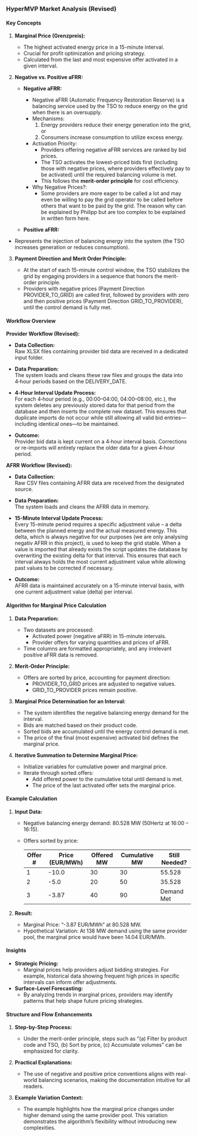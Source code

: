 ### HyperMVP Market Analysis (Revised)

#### Key Concepts

1. **Marginal Price (Grenzpreis):**

   - The highest activated energy price in a 15-minute interval.
   - Crucial for profit optimization and pricing strategy.
   - Calculated from the last and most expensive offer activated in a given interval.

2. **Negative vs. Positive aFRR:**

   - **Negative aFRR:**
     - Negative aFRR (Automatic Frequency Restoration Reserve) is a balancing service used by the TSO to reduce energy on the grid when there is an oversupply.
     - Mechanisms:
       1. Energy providers reduce their energy generation into the grid, or
       2. Consumers increase consumption to utilize excess energy.
     - Activation Priority:
       - Providers offering negative aFRR services are ranked by bid prices.
       - The TSO activates the lowest-priced bids first (including those with negative prices, where providers effectively pay to be activated) until the required balancing volume is met.
       - This follows the **merit-order principle** for cost efficiency.
     - Why Negative Prices?:
       - Some providers are more eager to be called a lot and may even be willing to pay the grid operator to be called before others that want to be paid by the grid. The reason why can be explained by Philipp but are too complex to be explained in written form here.

   - **Positive aFRR:**

- Represents the injection of balancing energy into the system (the TSO increases generation or reduces consumption).

3. **Payment Direction and Merit Order Principle:**

   - At the start of each 15-minute control window, the TSO stabilizes the grid by engaging providers in a sequence that honors the merit-order principle.
   - Providers with negative prices (Payment Direction PROVIDER_TO_GRID) are called first, followed by providers with zero and then positive prices (Payment Direction GRID_TO_PROVIDER), until the control demand is fully met.

#### Workflow Overview

**Provider Workflow (Revised):**

- **Data Collection:**  
  Raw XLSX files containing provider bid data are received in a dedicated input folder.

- **Data Preparation:**  
  The system loads and cleans these raw files and groups the data into 4‑hour periods based on the DELIVERY_DATE.
  
- **4‑Hour Interval Update Process:**  
  For each 4‑hour period (e.g., 00:00–04:00, 04:00–08:00, etc.), the system deletes any previously stored data for that period from the database and then inserts the complete new dataset. This ensures that duplicate imports do not occur while still allowing all valid bid entries—including identical ones—to be maintained.

- **Outcome:**  
  Provider bid data is kept current on a 4‑hour interval basis. Corrections or re-imports will entirely replace the older data for a given 4‑hour period.

**AFRR Workflow (Revised):**

- **Data Collection:**  
  Raw CSV files containing AFRR data are received from the designated source.

- **Data Preparation:**  
  The system loads and cleans the AFRR data in memory.

- **15-Minute Interval Update Process:**  
  Every 15-minute period requires a specific adjustment value – a delta between the planned energy and the actual measured energy. This delta, which is always negative for our purposes (we are only analysing negativ AFRR in this project), is used to keep the grid stable.
  When a value is imported that already exists the script updates the database by overwriting the existing delta for that interval. This ensures that each interval always holds the most current adjustment value while allowing past values to be corrected if necessary.

- **Outcome:**  
  AFRR data is maintained accurately on a 15-minute interval basis, with one current adjustment value (delta) per interval.

#### Algorithm for Marginal Price Calculation

1. **Data Preparation:**

   - Two datasets are processed:
     - Activated power (negative aFRR) in 15-minute intervals.
     - Provider offers for varying quantities and prices of aFRR.
   - Time columns are formatted appropriately, and any irrelevant positive aFRR data is removed.

2. **Merit-Order Principle:**

   - Offers are sorted by price, accounting for payment direction:
     - PROVIDER_TO_GRID prices are adjusted to negative values.
     - GRID_TO_PROVIDER prices remain positive.

3. **Marginal Price Determination for an Interval:**

   - The system identifies the negative balancing energy demand for the interval.
   - Bids are matched based on their product code.
   - Sorted bids are accumulated until the energy control demand is met.
   - The price of the final (most expensive) activated bid defines the marginal price.

4. **Iterative Summation to Determine Marginal Price:**

   - Initialize variables for cumulative power and marginal price.
   - Iterate through sorted offers:
     - Add offered power to the cumulative total until demand is met.
     - The price of the last activated offer sets the marginal price.

#### Example Calculation

1. **Input Data:**

   - Negative balancing energy demand: 80.528 MW (50Hertz at 16:00 – 16:15).
   - Offers sorted by price:

     | Offer # | Price (EUR/MWh) | Offered MW | Cumulative MW | Still Needed? |
     | ------- | --------------- | ---------- | ------------- | ------------- |
     | 1       | -10.0           | 30         | 30            | 55.528        |
     | 2       | -5.0            | 20         | 50            | 35.528        |
     | 3       | -3.87           | 40         | 90            | Demand Met    |

2. **Result:**

   - Marginal Price: “-3.87 EUR/MWh” at 80.528 MW.
   - Hypothetical Variation: At 138 MW demand using the same provider pool, the marginal price would have been 14.04 EUR/MWh.

#### Insights

- **Strategic Pricing:**
  - Marginal prices help providers adjust bidding strategies. For example, historical data showing frequent high prices in specific intervals can inform offer adjustments.
- **Surface-Level Forecasting:**
  - By analyzing trends in marginal prices, providers may identify patterns that help shape future pricing strategies.

#### Structure and Flow Enhancements

1. **Step-by-Step Process:**

   - Under the merit-order principle, steps such as “(a) Filter by product code and TSO, (b) Sort by price, (c) Accumulate volumes” can be emphasized for clarity.

2. **Practical Explanations:**

   - The use of negative and positive price conventions aligns with real-world balancing scenarios, making the documentation intuitive for all readers.

3. **Example Variation Context:**

   - The example highlights how the marginal price changes under higher demand using the same provider pool. This variation demonstrates the algorithm’s flexibility without introducing new complexities.
